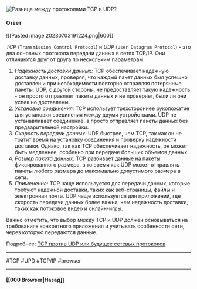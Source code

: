 ![Разница между протоколами `TCP` и `UDP`?](https://youtu.be/trriSYNrHw4?t=234)

#### Ответ

![[Pasted image 20230703191224.png|600]]

*TCP* (`Transmission Control Protocol`) и *UDP* (`User Datagram Protocol`) - это два основных протокола передачи данных в сетях TCP/IP. Они отличаются друг от друга по нескольким параметрам.

1. *Надежность доставки данных:* TCP обеспечивает надежную доставку данных, проверяя, что каждый пакет данных был успешно доставлен и при необходимости повторно отправляя потерянные пакеты. UDP, с другой стороны, не предоставляет такую надежность - он просто отправляет пакеты данных и не проверяет, были ли они успешно доставлены.
2. *Установка соединения:* TCP использует трехстороннее рукопожатие для установки соединения между двумя устройствами. UDP не устанавливает соединение, а просто отправляет пакеты данных без предварительной настройки.
3. *Скорость передачи данных:* UDP быстрее, чем TCP, так как он не тратит время на установку соединения и проверку надежности доставки. Однако, так как TCP обеспечивает надежность, он может быть медленнее, особенно при передаче больших объемов данных.
4. *Размер пакета данных:* TCP разбивает данные на пакеты фиксированного размера, в то время как UDP может отправлять пакеты любого размера до максимально допустимого размера в сети.
5. *Применение:* TCP чаще используется для передачи данных, которые требуют надежной доставки, таких как веб-страницы, файлы и электронная почта. UDP чаще используется для приложений, где скорость передачи данных более важна, чем надежность доставки, таких как потоковое видео и онлайн-игры.

Важно отметить, что выбор между TCP и UDP должен основываться на требованиях конкретного приложения и учитывать особенности сети, через которую передаются данные.

Подробнее: [TCP против UDP или будущее сетевых протоколов](https://habr.com/ru/companies/oleg-bunin/articles/461829/)

___
#TCP #UPD #TCP/IP #browser

___

#### [[000 Browser|Назад]]
